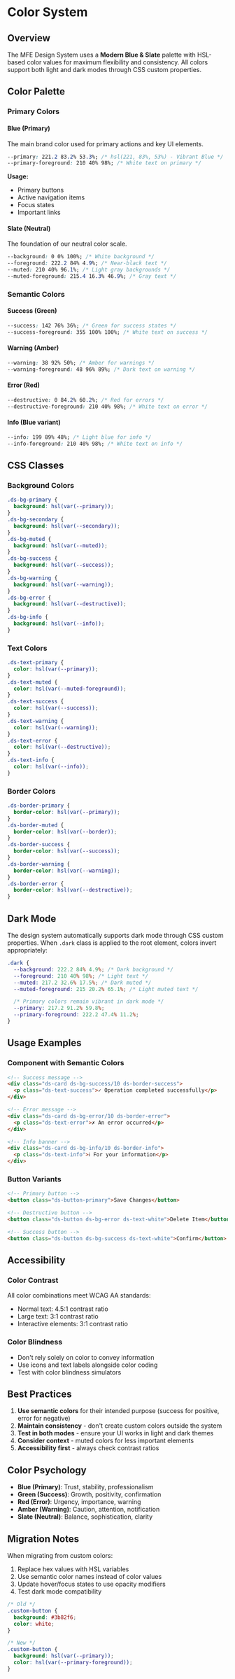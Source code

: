 # Color System

## Overview

The MFE Design System uses a **Modern Blue & Slate** palette with HSL-based color values for maximum flexibility and consistency. All colors support both light and dark modes through CSS custom properties.

## Color Palette

### Primary Colors

#### Blue (Primary)

The main brand color used for primary actions and key UI elements.

```css
--primary: 221.2 83.2% 53.3%; /* hsl(221, 83%, 53%) - Vibrant Blue */
--primary-foreground: 210 40% 98%; /* White text on primary */
```

**Usage:**

- Primary buttons
- Active navigation items
- Focus states
- Important links

#### Slate (Neutral)

The foundation of our neutral color scale.

```css
--background: 0 0% 100%; /* White background */
--foreground: 222.2 84% 4.9%; /* Near-black text */
--muted: 210 40% 96.1%; /* Light gray backgrounds */
--muted-foreground: 215.4 16.3% 46.9%; /* Gray text */
```

### Semantic Colors

#### Success (Green)

```css
--success: 142 76% 36%; /* Green for success states */
--success-foreground: 355 100% 100%; /* White text on success */
```

#### Warning (Amber)

```css
--warning: 38 92% 50%; /* Amber for warnings */
--warning-foreground: 48 96% 89%; /* Dark text on warning */
```

#### Error (Red)

```css
--destructive: 0 84.2% 60.2%; /* Red for errors */
--destructive-foreground: 210 40% 98%; /* White text on error */
```

#### Info (Blue variant)

```css
--info: 199 89% 48%; /* Light blue for info */
--info-foreground: 210 40% 98%; /* White text on info */
```

## CSS Classes

### Background Colors

```css
.ds-bg-primary {
  background: hsl(var(--primary));
}
.ds-bg-secondary {
  background: hsl(var(--secondary));
}
.ds-bg-muted {
  background: hsl(var(--muted));
}
.ds-bg-success {
  background: hsl(var(--success));
}
.ds-bg-warning {
  background: hsl(var(--warning));
}
.ds-bg-error {
  background: hsl(var(--destructive));
}
.ds-bg-info {
  background: hsl(var(--info));
}
```

### Text Colors

```css
.ds-text-primary {
  color: hsl(var(--primary));
}
.ds-text-muted {
  color: hsl(var(--muted-foreground));
}
.ds-text-success {
  color: hsl(var(--success));
}
.ds-text-warning {
  color: hsl(var(--warning));
}
.ds-text-error {
  color: hsl(var(--destructive));
}
.ds-text-info {
  color: hsl(var(--info));
}
```

### Border Colors

```css
.ds-border-primary {
  border-color: hsl(var(--primary));
}
.ds-border-muted {
  border-color: hsl(var(--border));
}
.ds-border-success {
  border-color: hsl(var(--success));
}
.ds-border-warning {
  border-color: hsl(var(--warning));
}
.ds-border-error {
  border-color: hsl(var(--destructive));
}
```

## Dark Mode

The design system automatically supports dark mode through CSS custom properties. When `.dark` class is applied to the root element, colors invert appropriately:

```css
.dark {
  --background: 222.2 84% 4.9%; /* Dark background */
  --foreground: 210 40% 98%; /* Light text */
  --muted: 217.2 32.6% 17.5%; /* Dark muted */
  --muted-foreground: 215 20.2% 65.1%; /* Light muted text */

  /* Primary colors remain vibrant in dark mode */
  --primary: 217.2 91.2% 59.8%;
  --primary-foreground: 222.2 47.4% 11.2%;
}
```

## Usage Examples

### Component with Semantic Colors

```html
<!-- Success message -->
<div class="ds-card ds-bg-success/10 ds-border-success">
  <p class="ds-text-success">✓ Operation completed successfully</p>
</div>

<!-- Error message -->
<div class="ds-card ds-bg-error/10 ds-border-error">
  <p class="ds-text-error">✗ An error occurred</p>
</div>

<!-- Info banner -->
<div class="ds-card ds-bg-info/10 ds-border-info">
  <p class="ds-text-info">ℹ For your information</p>
</div>
```

### Button Variants

```html
<!-- Primary button -->
<button class="ds-button-primary">Save Changes</button>

<!-- Destructive button -->
<button class="ds-button ds-bg-error ds-text-white">Delete Item</button>

<!-- Success button -->
<button class="ds-button ds-bg-success ds-text-white">Confirm</button>
```

## Accessibility

### Color Contrast

All color combinations meet WCAG AA standards:

- Normal text: 4.5:1 contrast ratio
- Large text: 3:1 contrast ratio
- Interactive elements: 3:1 contrast ratio

### Color Blindness

- Don't rely solely on color to convey information
- Use icons and text labels alongside color coding
- Test with color blindness simulators

## Best Practices

1. **Use semantic colors** for their intended purpose (success for positive, error for negative)
2. **Maintain consistency** - don't create custom colors outside the system
3. **Test in both modes** - ensure your UI works in light and dark themes
4. **Consider context** - muted colors for less important elements
5. **Accessibility first** - always check contrast ratios

## Color Psychology

- **Blue (Primary)**: Trust, stability, professionalism
- **Green (Success)**: Growth, positivity, confirmation
- **Red (Error)**: Urgency, importance, warning
- **Amber (Warning)**: Caution, attention, notification
- **Slate (Neutral)**: Balance, sophistication, clarity

## Migration Notes

When migrating from custom colors:

1. Replace hex values with HSL variables
2. Use semantic color names instead of color values
3. Update hover/focus states to use opacity modifiers
4. Test dark mode compatibility

```css
/* Old */
.custom-button {
  background: #3b82f6;
  color: white;
}

/* New */
.custom-button {
  background: hsl(var(--primary));
  color: hsl(var(--primary-foreground));
}
```
